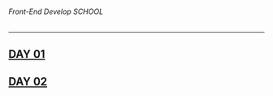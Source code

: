 ###### Front-End Develop SCHOOL

------

[DAY 01](./DL/DAY01/README.md)
-
[DAY 02](./DL/DAY02/README.md)
-
